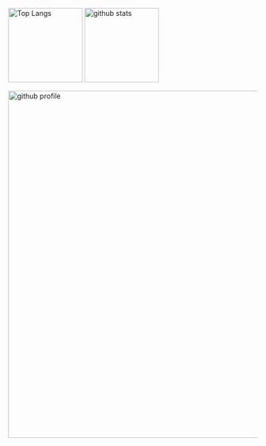 <p align="left"> 
  <img alt="Top Langs" height="150px" src="https://github-readme-stats.vercel.app/api/top-langs/username=shingokumada&layout=compact&count_private=true&show_icons=true&theme=onedark" />
  <img alt="github stats" height="150px" src="https://github-readme-stats.vercel.app/api?username=shingo-kumada&count_private=true&show_icons=true&show_icons=true&theme=onedark" />
</p>

<img alt="github profile" width="700px" src="https://github-profile-summary-cards.vercel.app/api/cards/profile-details?username=shingo-kumada&theme=onedark" />



